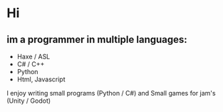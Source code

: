 # Hi
## im a programmer in multiple languages:

- Haxe / ASL
- C# / C++
- Python
- Html, Javascript

I enjoy writing small programs (Python / C#) and Small games for jam's (Unity / Godot) 
